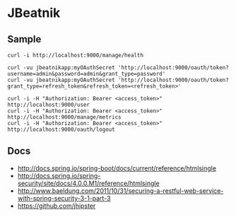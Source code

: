 JBeatnik
========

Sample
------

    curl -i http://localhost:9000/manage/health
    
    curl -vu jbeatnikapp:myOAuthSecret 'http://localhost:9000/oauth/token?username=admin&password=admin&grant_type=password'    
    curl -vu jbeatnikapp:myOAuthSecret 'http://localhost:9000/oauth/token?grant_type=refresh_token&refresh_token=<refresh_token>'
    
    curl -i -H "Authorization: Bearer <access_token>" http://localhost:9000/user
    curl -i -H "Authorization: Bearer <access_token>" http://localhost:9000/manage/metrics
    curl -i -H "Authorization: Bearer <access_token>" http://localhost:9000/oauth/logout

Docs
----
* http://docs.spring.io/spring-boot/docs/current/reference/htmlsingle
* http://docs.spring.io/spring-security/site/docs/4.0.0.M1/reference/htmlsingle
* http://www.baeldung.com/2011/10/31/securing-a-restful-web-service-with-spring-security-3-1-part-3
* https://github.com/jhipster
